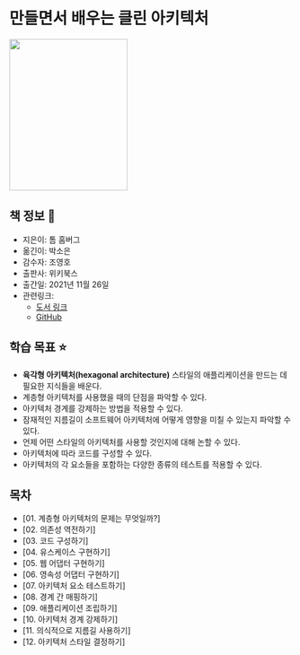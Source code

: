 # 만들면서 배우는 클린 아키텍처

<img alias="book_image" src="https://user-images.githubusercontent.com/49539592/147576140-e6808e11-b215-40a0-9b01-7c8a99e0b968.png" width="210" height="270" />

## 책 정보 📖

* 지은이: 톰 홈버그
* 옮긴이: 박소은
* 감수자: 조영호
* 출판사: 위키북스
* 출간일: 2021년 11월 26일
* 관련링크:
    * [도서 링크](https://wikibook.co.kr/clean-architecture)
    * [GitHub](https://github.com/wikibook/clean-architecture)

## 학습 목표 ⭐

* **육각형 아키텍처(hexagonal architecture)** 스타일의 애플리케이션을 만드는 데 필요한 지식들을 배운다.
* 계층형 아키텍처를 사용했을 때의 단점을 파악할 수 있다.
* 아키텍처 경계를 강제하는 방법을 적용할 수 있다.
* 잠재적인 지름길이 소프트웨어 아키텍처에 어떻게 영향을 미칠 수 있는지 파악할 수 있다.
* 언제 어떤 스타일의 아키텍처를 사용할 것인지에 대해 논할 수 있다.
* 아키텍처에 따라 코드를 구성할 수 있다.
* 아키텍처의 각 요소들을 포함하는 다양한 종류의 테스트를 적용할 수 있다.


## 목차 

* [01. 계층형 아키텍처의 문제는 무엇일까?]
* [02. 의존성 역전하기]
* [03. 코드 구성하기]
* [04. 유스케이스 구현하기]
* [05. 웹 어댑터 구현하기]
* [06. 영속성 어댑터 구현하기]
* [07. 아키텍처 요소 테스트하기]
* [08. 경계 간 매핑하기]
* [09. 애플리케이션 조립하기]
* [10. 아키텍처 경계 강제하기]
* [11. 의식적으로 지름길 사용하기]
* [12. 아키텍처 스타일 결정하기]
  
